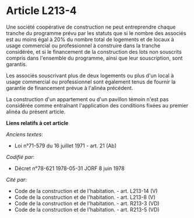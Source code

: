 # Article L213-4

Une société coopérative de construction ne peut entreprendre chaque tranche du programme prévu par les statuts que si le
nombre des associés est au moins égal à 20% du nombre total de logements et de locaux à usage commercial ou professionnel à
construire dans la tranche considérée, et si le financement de la construction des lots non souscrits compris dans l'ensemble
du programme, ainsi que leur souscription, sont garantis.

Les associés souscrivant plus de deux logements ou plus d'un local à usage commercial ou professionnel sont également tenus
de fournir la garantie de financement prévue à l'alinéa précédent.

La construction d'un appartement ou d'un pavillon témoin n'est pas considérée comme entraînant l'application des conditions
fixées au premier alinéa du présent article.

**Liens relatifs à cet article**

_Anciens textes_:

  - Loi n°71-579 du 16 juillet 1971 - art. 21 (Ab)

_Codifié par_:

  - Décret n°78-621 1978-05-31 JORF 8 juin 1978

_Cité par_:

  - Code de la construction et de l'habitation. - art. L213-14 (V)
  - Code de la construction et de l'habitation. - art. L213-8 (V)
  - Code de la construction et de l'habitation. - art. R213-3 (VD)
  - Code de la construction et de l'habitation. - art. R213-5 (VD)
